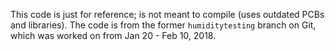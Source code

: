 This code is just for reference; is not meant to compile (uses outdated PCBs and libraries). The code is from the former `humiditytesting` branch on Git, which was worked on from Jan 20 - Feb 10, 2018.

